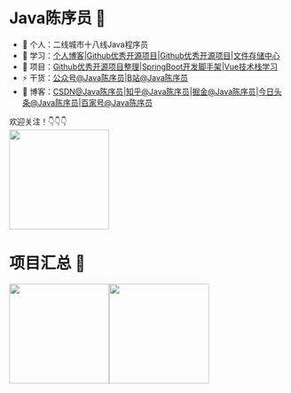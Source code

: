 # Java陈序员 👋

- 🔭 个人：二线城市十八线Java程序员
- 📖 学习：[个人博客](https://chencoding.top)|[Github优秀开源项目](https://chencoding.top:8090/#/)|[Github优秀开源项目](https://chencoding.top:8090/#/)|[文件存储中心](https://chencoding.top:8085/)
- 🌱 项目：[Github优秀开源项目整理](https://github.com/chenyl8848/great-open-source-project)|[SpringBoot开发脚手架](https://github.com/chenyl8848/springboot-dev-scaffold)|[Vue技术栈学习](https://github.com/chenyl8848/vue-technology-stack-study)
- ⚡ 干货：[公众号@Java陈序员](https://chen-coding.oss-cn-shenzhen.aliyuncs.com/qrcode_for_gh_b840974cfe99_430.jpg)|[B站@Java陈序员](https://space.bilibili.com/402482994)
- 🎸 博客：[CSDN@Java陈序员](https://blog.csdn.net/weixin_43400476?spm=1000.2115.3001.5343)|[知乎@Java陈序员](https://www.zhihu.com/creator/manage/creation/all)|[掘金@Java陈序员](https://juejin.cn/user/3958702402176765)|[今日头条@Java陈序员](https://mp.toutiao.com/profile_v4/manage/content/all)|[百家号@Java陈序员](https://baijiahao.baidu.com/builder/rc/content?currentPage=1&pageSize=10&search=&type=&collection=&app_id=1687795731434287)

欢迎关注！👇👇👇<br />
<img align="" height="180px" src="https://chen-coding.oss-cn-shenzhen.aliyuncs.com/%E6%89%AB%E7%A0%81_%E6%90%9C%E7%B4%A2%E8%81%94%E5%90%88%E4%BC%A0%E6%92%AD%E6%A0%B7%E5%BC%8F-%E6%A0%87%E5%87%86%E8%89%B2%E7%89%88.png" />

# 项目汇总 🚩
<img align="" height="180px" src="https://github-readme-stats.vercel.app/api?username=chenyl8848&hide_title=true&hide_border=true&show_icons=true&theme=tokyonight&locale=cn" /><img align="" height="180px" src="https://github-readme-stats.vercel.app/api/top-langs/?username=chenyl8848&hide_title=true&hide_border=true&show_icons=true&theme=tokyonight&locale=cn" />

